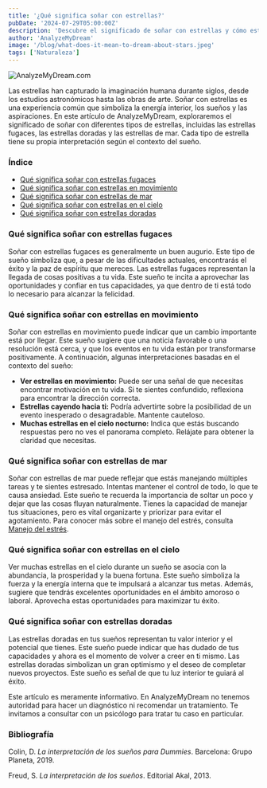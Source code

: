 ```yaml
---
title: '¿Qué significa soñar con estrellas?'
pubDate: '2024-07-29T05:00:00Z'
description: 'Descubre el significado de soñar con estrellas y cómo estos sueños pueden reflejar tu energía interior, sueños, ilusiones y deseos.'
author: 'AnalyzeMyDream'
image: '/blog/what-does-it-mean-to-dream-about-stars.jpeg'
tags: ['Naturaleza']
---
```


![AnalyzeMyDream.com](/blog/what-does-it-mean-to-dream-about-stars.jpeg)


Las estrellas han capturado la imaginación humana durante siglos, desde los estudios astronómicos hasta las obras de arte. Soñar con estrellas es una experiencia común que simboliza la energía interior, los sueños y las aspiraciones. En este artículo de AnalyzeMyDream, exploraremos el significado de soñar con diferentes tipos de estrellas, incluidas las estrellas fugaces, las estrellas doradas y las estrellas de mar. Cada tipo de estrella tiene su propia interpretación según el contexto del sueño.

### Índice

- [Qué significa soñar con estrellas fugaces](#que-significa-soñar-con-estrellas-fugaces)
- [Qué significa soñar con estrellas en movimiento](#que-significa-soñar-con-estrellas-en-movimiento)
- [Qué significa soñar con estrellas de mar](#que-significa-soñar-con-estrellas-de-mar)
- [Qué significa soñar con estrellas en el cielo](#que-significa-sonar-con-estrellas-en-el-cielo)
- [Qué significa soñar con estrellas doradas](#que-significa-sonar-con-estrellas-doradas)

### Qué significa soñar con estrellas fugaces

Soñar con estrellas fugaces es generalmente un buen augurio. Este tipo de sueño simboliza que, a pesar de las dificultades actuales, encontrarás el éxito y la paz de espíritu que mereces. Las estrellas fugaces representan la llegada de cosas positivas a tu vida. Este sueño te incita a aprovechar las oportunidades y confiar en tus capacidades, ya que dentro de ti está todo lo necesario para alcanzar la felicidad. 

### Qué significa soñar con estrellas en movimiento

Soñar con estrellas en movimiento puede indicar que un cambio importante está por llegar. Este sueño sugiere que una noticia favorable o una resolución está cerca, y que los eventos en tu vida están por transformarse positivamente. A continuación, algunas interpretaciones basadas en el contexto del sueño:

- **Ver estrellas en movimiento:** Puede ser una señal de que necesitas encontrar motivación en tu vida. Si te sientes confundido, reflexiona para encontrar la dirección correcta.
- **Estrellas cayendo hacia ti:** Podría advertirte sobre la posibilidad de un evento inesperado o desagradable. Mantente cauteloso.
- **Muchas estrellas en el cielo nocturno:** Indica que estás buscando respuestas pero no ves el panorama completo. Relájate para obtener la claridad que necesitas.

### Qué significa soñar con estrellas de mar

Soñar con estrellas de mar puede reflejar que estás manejando múltiples tareas y te sientes estresado. Intentas mantener el control de todo, lo que te causa ansiedad. Este sueño te recuerda la importancia de soltar un poco y dejar que las cosas fluyan naturalmente. Tienes la capacidad de manejar tus situaciones, pero es vital organizarte y priorizar para evitar el agotamiento. Para conocer más sobre el manejo del estrés, consulta [Manejo del estrés](#).

### Qué significa soñar con estrellas en el cielo

Ver muchas estrellas en el cielo durante un sueño se asocia con la abundancia, la prosperidad y la buena fortuna. Este sueño simboliza la fuerza y ​​la energía interna que te impulsará a alcanzar tus metas. Además, sugiere que tendrás excelentes oportunidades en el ámbito amoroso o laboral. Aprovecha estas oportunidades para maximizar tu éxito.

### Qué significa soñar con estrellas doradas

Las estrellas doradas en tus sueños representan tu valor interior y el potencial que tienes. Este sueño puede indicar que has dudado de tus capacidades y ahora es el momento de volver a creer en ti mismo. Las estrellas doradas simbolizan un gran optimismo y el deseo de completar nuevos proyectos. Este sueño es señal de que tu luz interior te guiará al éxito.

Este artículo es meramente informativo. En AnalyzeMyDream no tenemos autoridad para hacer un diagnóstico ni recomendar un tratamiento. Te invitamos a consultar con un psicólogo para tratar tu caso en particular.

### Bibliografía

Colin, D. *La interpretación de los sueños para Dummies*. Barcelona: Grupo Planeta, 2019.

Freud, S. *La interpretación de los sueños*. Editorial Akal, 2013.